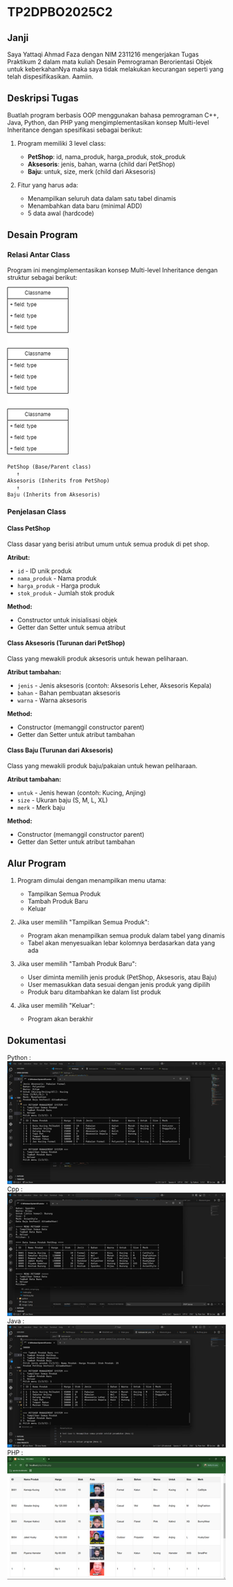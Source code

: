 # TP2DPBO2025C2

## Janji
Saya Yattaqi Ahmad Faza dengan NIM 2311216 mengerjakan Tugas Praktikum 2 dalam mata kuliah Desain Pemrograman Berorientasi Objek untuk keberkahanNya maka saya tidak melakukan kecurangan seperti yang telah dispesifikasikan. Aamiin.

## Deskripsi Tugas
Buatlah program berbasis OOP menggunakan bahasa pemrograman C++, Java, Python, dan PHP yang mengimplementasikan konsep Multi-level Inheritance dengan spesifikasi sebagai berikut:

1. Program memiliki 3 level class:
   - **PetShop**: id, nama_produk, harga_produk, stok_produk
   - **Aksesoris**: jenis, bahan, warna (child dari PetShop)
   - **Baju**: untuk, size, merk (child dari Aksesoris)

2. Fitur yang harus ada:
   - Menampilkan seluruh data dalam satu tabel dinamis
   - Menambahkan data baru (minimal ADD)
   - 5 data awal (hardcode)

## Desain Program

### Relasi Antar Class
Program ini mengimplementasikan konsep Multi-level Inheritance dengan struktur sebagai berikut:

![alt text](Relasi.png)
```
PetShop (Base/Parent class)
   ↑
Aksesoris (Inherits from PetShop)
   ↑
Baju (Inherits from Aksesoris)
```

### Penjelasan Class

#### Class PetShop
Class dasar yang berisi atribut umum untuk semua produk di pet shop.

**Atribut:**
- `id` - ID unik produk
- `nama_produk` - Nama produk
- `harga_produk` - Harga produk
- `stok_produk` - Jumlah stok produk

**Method:**
- Constructor untuk inisialisasi objek
- Getter dan Setter untuk semua atribut

#### Class Aksesoris (Turunan dari PetShop)
Class yang mewakili produk aksesoris untuk hewan peliharaan.

**Atribut tambahan:**
- `jenis` - Jenis aksesoris (contoh: Aksesoris Leher, Aksesoris Kepala)
- `bahan` - Bahan pembuatan aksesoris
- `warna` - Warna aksesoris

**Method:**
- Constructor (memanggil constructor parent)
- Getter dan Setter untuk atribut tambahan

#### Class Baju (Turunan dari Aksesoris)
Class yang mewakili produk baju/pakaian untuk hewan peliharaan.

**Atribut tambahan:**
- `untuk` - Jenis hewan (contoh: Kucing, Anjing)
- `size` - Ukuran baju (S, M, L, XL)
- `merk` - Merk baju

**Method:**
- Constructor (memanggil constructor parent)
- Getter dan Setter untuk atribut tambahan

## Alur Program

1. Program dimulai dengan menampilkan menu utama:
   - Tampilkan Semua Produk
   - Tambah Produk Baru
   - Keluar

2. Jika user memilih "Tampilkan Semua Produk":
   - Program akan menampilkan semua produk dalam tabel yang dinamis
   - Tabel akan menyesuaikan lebar kolomnya berdasarkan data yang ada

3. Jika user memilih "Tambah Produk Baru":
   - User diminta memilih jenis produk (PetShop, Aksesoris, atau Baju)
   - User memasukkan data sesuai dengan jenis produk yang dipilih
   - Produk baru ditambahkan ke dalam list produk

4. Jika user memilih "Keluar":
   - Program akan berakhir

## Dokumentasi
Python :
![alt text](image.png)
Cpp :
![alt text](image-4.png)
Java :
![alt text](image-1.png)
PHP :
![alt text](image-3.png)
